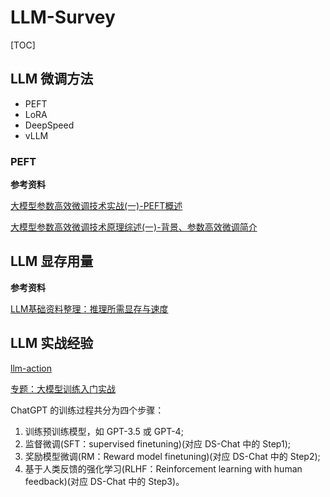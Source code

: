 # LLM-Survey

[TOC]

## LLM 微调方法

- PEFT
- LoRA
- DeepSpeed
- vLLM

### PEFT



**参考资料**

[大模型参数高效微调技术实战(一)-PEFT概述](https://zhuanlan.zhihu.com/p/651744834)

[大模型参数高效微调技术原理综述(一)-背景、参数高效微调简介](https://zhuanlan.zhihu.com/p/635152813)
## LLM 显存用量

**参考资料**

[LLM基础资料整理：推理所需显存与速度](https://techdiylife.github.io/blog/topic.html?category2=t08&blogid=0058)

## LLM 实战经验

[llm-action](https://github.com/liguodongiot/llm-action)

[专题：大模型训练入门实战](https://techdiylife.github.io/blog/topic.html?category2=t01#3-chatgpt%E6%A8%A1%E5%9E%8B%E8%AE%AD%E7%BB%83%E5%9F%BA%E6%9C%AC%E6%B5%81%E7%A8%8B)

ChatGPT 的训练过程共分为四个步骤：

1. 训练预训练模型，如 GPT-3.5 或 GPT-4;
2. 监督微调(SFT：supervised finetuning)(对应 DS-Chat 中的 Step1);
3. 奖励模型微调(RM：Reward model finetuning)(对应 DS-Chat 中的 Step2);
4. 基于人类反馈的强化学习(RLHF：Reinforcement learning with human feedback)(对应 DS-Chat 中的 Step3)。